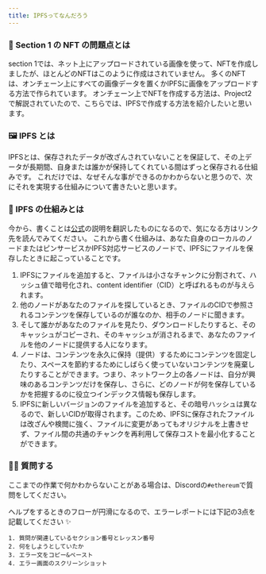 ```yaml
---
title: IPFSってなんだろう
---
```

### 👀 Section 1 の NFT の問題点とは
section 1では、ネット上にアップロードされている画像を使って、NFTを作成しましたが、ほとんどのNFTはこのように作成はされていません。
多くのNFTは、オンチェーン上にすべての画像データを置くかIPFSに画像をアップロードする方法で作られています。
オンチェーン上でNFTを作成する方法は、Project2で解説されていたので、こちらでは、IPFSで作成する方法を紹介したいと思います。

### 🖼 IPFS とは

IPFSとは、保存されたデータが改ざんされていないことを保証して、その上データが長期間、自身または誰かが保持してくれている間はずっと保存される仕組みです。
これだけでは、なぜそんな事ができるのかわからないと思うので、次にそれを実現する仕組みについて書きたいと思います。


### 🎨 IPFS の仕組みとは
今から、書くことは[公式](https://ipfs.io/#how)の説明を翻訳したものになるので、気になる方はリンク先を読んでみてください。
これから書く仕組みは、あなた自身のローカルのノードまたはピンサービスかIPFS対応サービスのノードで、IPFSにファイルを保存したときに起こっていることです。
1. IPFSにファイルを追加すると、ファイルは小さなチャンクに分割されて、ハッシュ値で暗号化され、content identifier（CID）と呼ばれるものが与えられます。
2. 他のノードがあなたのファイルを探しているとき、ファイルのCIDで参照されるコンテンツを保存しているのが誰なのか、相手のノードに聞きます。
3. そして誰かがあなたのファイルを見たり、ダウンロードしたりすると、そのキャッシュがコピーされ、そのキャッシュが消されるまで、あなたのファイルを他のノードに提供する人になります。
4. ノードは、コンテンツを永久に保持（提供）するためにコンテンツを固定したり、スペースを節約するためにしばらく使っていないコンテンツを廃棄したりすることができます。つまり、ネットワーク上の各ノードは、自分が興味のあるコンテンツだけを保存し、さらに、どのノードが何を保存しているかを把握するのに役立つインデックス情報も保存します。
5. IPFSに新しいバージョンのファイルを追加すると、その暗号ハッシュは異なるので、新しいCIDが取得されます。このため、IPFSに保存されたファイルは改ざんや検閲に強く、ファイルに変更があってもオリジナルを上書きせず、ファイル間の共通のチャンクを再利用して保存コストを最小化することができます。


### 🙋‍♂️ 質問する

ここまでの作業で何かわからないことがある場合は、Discordの`#ethereum`で質問をしてください。

ヘルプをするときのフローが円滑になるので、エラーレポートには下記の3点を記載してください ✨

```
1. 質問が関連しているセクション番号とレッスン番号
2. 何をしようとしていたか
3. エラー文をコピー&ペースト
4. エラー画面のスクリーンショット
```


